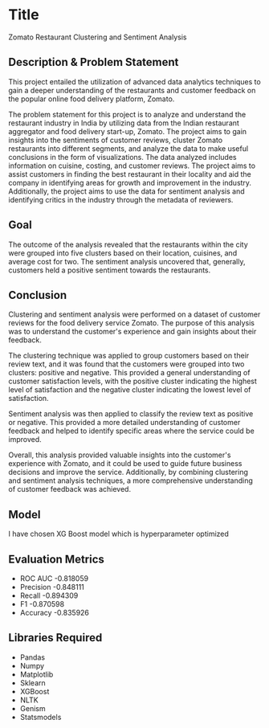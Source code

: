 # Title

Zomato Restaurant Clustering and Sentiment Analysis

## Description & Problem Statement

This project entailed the utilization of advanced data analytics techniques to gain a deeper understanding of the restaurants and customer feedback on the popular online food delivery platform, Zomato.

The problem statement for this project is to analyze and understand the restaurant industry in India by utilizing data from the Indian restaurant aggregator and food delivery start-up, Zomato. The project aims to gain insights into the sentiments of customer reviews, cluster Zomato restaurants into different segments, and analyze the data to make useful conclusions in the form of visualizations. The data analyzed includes information on cuisine, costing, and customer reviews. The project aims to assist customers in finding the best restaurant in their locality and aid the company in identifying areas for growth and improvement in the industry. Additionally, the project aims to use the data for sentiment analysis and identifying critics in the industry through the metadata of reviewers.

## Goal

The outcome of the analysis revealed that the restaurants within the city were grouped into five clusters based on their location, cuisines, and average cost for two. The sentiment analysis uncovered that, generally, customers held a positive sentiment towards the restaurants.

## Conclusion

Clustering and sentiment analysis were performed on a dataset of customer reviews for the food delivery service Zomato. The purpose of this analysis was to understand the customer's experience and gain insights about their feedback.

The clustering technique was applied to group customers based on their review text, and it was found that the customers were grouped into two clusters: positive and negative. This provided a general understanding of customer satisfaction levels, with the positive cluster indicating the highest level of satisfaction and the negative cluster indicating the lowest level of satisfaction.

Sentiment analysis was then applied to classify the review text as positive or negative. This provided a more detailed understanding of customer feedback and helped to identify specific areas where the service could be improved.

Overall, this analysis provided valuable insights into the customer's experience with Zomato, and it could be used to guide future business decisions and improve the service. Additionally, by combining clustering and sentiment analysis techniques, a more comprehensive understanding of customer feedback was achieved.

## Model

I have chosen XG Boost model which is hyperparameter optimized

## Evaluation Metrics

- ROC AUC -0.818059
- Precision -0.848111
- Recall -0.894309
- F1 -0.870598
- Accuracy -0.835926

## Libraries Required

- Pandas
- Numpy
- Matplotlib
- Sklearn
- XGBoost
- NLTK
- Genism
- Statsmodels
